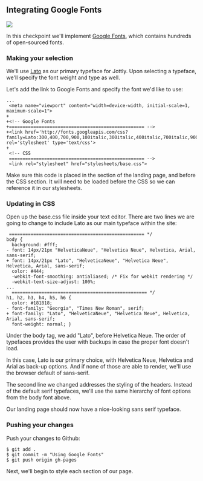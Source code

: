 ## Integrating Google Fonts

![](http://cl.ly/WHVZ/11-google-fonts.png)

In this checkpoint we'll implement [Google Fonts](http://www.google.com/fonts), which contains hundreds of open-sourced fonts.

### Making your selection

We'll use [Lato](https://www.google.com/fonts/specimen/Lato) as our primary typeface for Jottly. Upon selecting a typeface, we'll specify the font weight and type as well.

Let's add the link to Google Fonts and specify the font we'd like to use:

```html(index.html)
...
 <meta name="viewport" content="width=device-width, initial-scale=1, maximum-scale=1">
+
+<!-- Google Fonts
+================================================== -->
+<link href='http://fonts.googleapis.com/css?family=Lato:300,400,700,900,100italic,300italic,400italic,700italic,900italic' rel='stylesheet' type='text/css'>
+
 <!-- CSS
 ================================================== -->
 <link rel="stylesheet" href="stylesheets/base.css">
```

Make sure this code is placed in the <head> section of the landing page, and before the CSS section. It will need to be loaded before the CSS so we can reference it in our stylesheets.

### Updating in CSS

Open up the base.css file inside your text editor. There are two lines we are going to change to include Lato as our main typeface within the site:

```css(stylesheets/base.css)
 ================================================== */
body {
  background: #fff;
- font: 14px/21px "HelveticaNeue", "Helvetica Neue", Helvetica, Arial, sans-serif;
+ font: 14px/21px "Lato", "HelveticaNeue", "Helvetica Neue", Helvetica, Arial, sans-serif;
  color: #444;
  -webkit-font-smoothing: antialiased; /* Fix for webkit rendering */
  -webkit-text-size-adjust: 100%;
...
  ================================================== */
h1, h2, h3, h4, h5, h6 {
  color: #181818;
- font-family: "Georgia", "Times New Roman", serif;
+ font-family: "Lato", "HelveticaNeue", "Helvetica Neue", Helvetica, Arial, sans-serif;
  font-weight: normal; }
```

Under the body tag, we add "Lato", before Helvetica Neue. The order of typefaces provides the user with backups in case the proper font doesn't load.

In this case, Lato is our primary choice, with Helvetica Neue, Helvetica and Arial as back-up options. And if none of those are able to render, we'll use the browser default of sans-serif.

The second line we changed addresses the styling of the headers. Instead of the default serif typefaces, we'll use the same hierarchy of font options from the body font above.

Our landing page should now have a nice-looking sans serif typeface.

### Pushing your changes

Push your changes to Github:

```bash(Terminal)
$ git add .
$ git commit -m "Using Google Fonts"
$ git push origin gh-pages
```

Next, we'll begin to style each section of our page.
